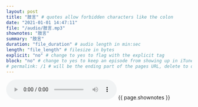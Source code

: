 ```yaml
---
layout: post
title: "肢言" # quotes allow forbidden characters like the colon
date: "2021-01-01 14:47:11"
file: "/audio/肢言.mp3"
shownotes: "肢言"
summary: "肢言"
duration: "file_duration" # audio length in min:sec
length: "file_length" # filesize in bytes
explicit: "no" # change to yes to flag with the explicit tag
block: "no" # change to yes to keep an episode from showing up in iTunes
# permalink: /1 # will be the ending part of the pages URL, delete to default to the title
---
```


<audio controls>
<source src="{{site.url}}{{site.baseurl}}{{ page.file }}" type="audio/x-mp3">
Your browser does not support the audio element.
</audio>
{{ page.shownotes }}
